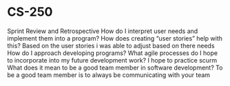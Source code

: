 # CS-250
Sprint Review and Retrospective 
How do I interpret user needs and implement them into a program? How does creating “user stories” help with this?
Based on the user stories i was able to adjust based on there needs
How do I approach developing programs? What agile processes do I hope to incorporate into my future development work?
I hope to practice scurm 
What does it mean to be a good team member in software development?
To be a good team member is to always be communicating with your team
